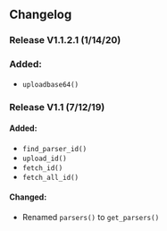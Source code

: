 ## Changelog

### Release V1.1.2.1 (1/14/20)

### Added:
* `uploadbase64()`

### Release V1.1 (7/12/19)

#### Added:

* `find_parser_id()`
* `upload_id()`
* `fetch_id()`
* `fetch_all_id()`

#### Changed:

* Renamed `parsers()` to `get_parsers()`